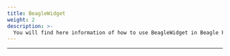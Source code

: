 ```yaml
---
title: BeagleWidget
weight: 2
description: >-
  You will find here information of how to use BeagleWidget in Beagle Flutter.
---
```


---

<!-- todo -->
